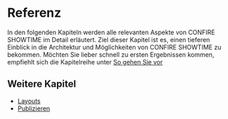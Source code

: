 # Referenz

In den folgenden Kapiteln werden alle relevanten Aspekte von CONFIRE SHOWTIME im Detail erläutert. Ziel dieser Kapitel ist es, einen tieferen Einblick in die Architektur und Möglichkeiten von CONFIRE SHOWTIME zu bekommen. Möchten Sie lieber schnell zu ersten Ergebnissen kommen, empfiehlt sich die Kapitelreihe unter [So gehen Sie vor](../howto/README.md)

## Weitere Kapitel

* [Layouts](layouts/README.md)
* [Publizieren](publishing/README.md)
